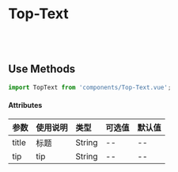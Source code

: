 # Top-Text

<br>

<!-- STORY -->

<br>

## Use Methods

```js
import TopText from 'components/Top-Text.vue';
```


#### Attributes

|参数|使用说明|类型|可选值|默认值|
|:---|:---|:---|:---|:---|
|title|标题|String|--|--|
|tip|tip|String|--|--|


